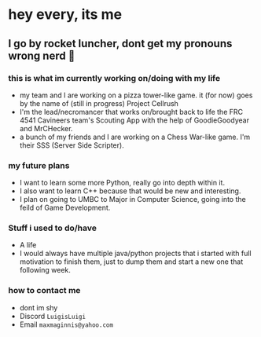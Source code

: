 # hey every, its me
## I go by rocket luncher, dont get my pronouns wrong nerd 🐴
### this is what im currently working on/doing with my life
- my team and I are working on a pizza tower-like game. it (for now) goes by the name of (still in progress) Project Cellrush
- I'm the lead/necromancer that works on/brought back to life the FRC 4541 Cavineers team's Scouting App with the help of GoodieGoodyear and MrCHecker.
- a bunch of my friends and I are working on a Chess War-like game. I'm their SSS (Server Side Scripter).

### my future plans
- I want to learn some more Python, really go into depth within it.
- I also want to learn C++ because that would be new and interesting.
- I plan on going to UMBC to Major in Computer Science, going into the feild of Game Development.

### Stuff i used to do/have
- A life
- I would always have multiple java/python projects that i started with full motivation to finish them, just to dump them and start a new one that following week.

### how to contact me
- dont im shy
- Discord `LuigisLuigi`
- Email `maxmaginnis@yahoo.com`
